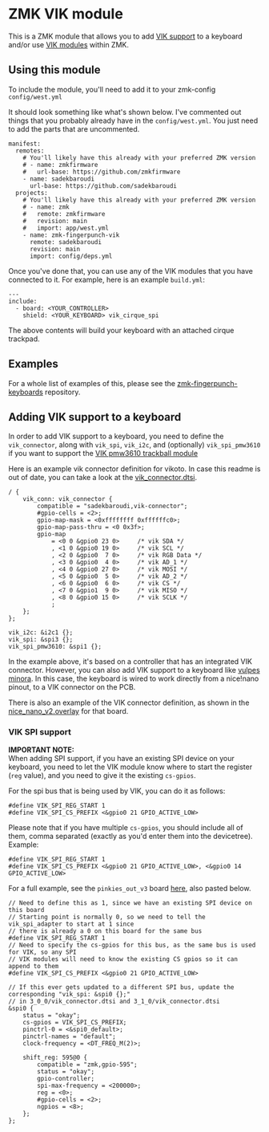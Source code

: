 # ZMK VIK module

This is a ZMK module that allows you to add [VIK support](https://github.com/sadekbaroudi/vik) to a keyboard and/or use [VIK modules](https://github.com/sadekbaroudi/vik/tree/master/pcb) within ZMK.

## Using this module

To include the module, you'll need to add it to your zmk-config `config/west.yml`

It should look something like what's shown below. I've commented out things that you probably already have in the `config/west.yml`. You just need to add the parts that are uncommented.

```
manifest:
  remotes:
    # You'll likely have this already with your preferred ZMK version
    # - name: zmkfirmware
    #   url-base: https://github.com/zmkfirmware
    - name: sadekbaroudi
      url-base: https://github.com/sadekbaroudi
  projects:
    # You'll likely have this already with your preferred ZMK version
    # - name: zmk
    #   remote: zmkfirmware
    #   revision: main
    #   import: app/west.yml
    - name: zmk-fingerpunch-vik
      remote: sadekbaroudi
      revision: main
      import: config/deps.yml
```

Once you've done that, you can use any of the VIK modules that you have connected to it. For example, here is an example `build.yml`:

```
---
include:
  - board: <YOUR_CONTROLLER>
    shield: <YOUR_KEYBOARD> vik_cirque_spi
```

The above contents will build your keyboard with an attached cirque trackpad.

## Examples

For a whole list of examples of this, please see the [zmk-fingerpunch-keyboards](https://github.com/sadekbaroudi/zmk-fingerpunch-keyboards) repository.

## Adding VIK support to a keyboard

In order to add VIK support to a keyboard, you need to define the `vik_connector`, along with `vik_spi`, `vik_i2c`, and (optionally) `vik_spi_pmw3610` if you want to support the [VIK pmw3610 trackball module](https://github.com/sadekbaroudi/vik/tree/master/pcb/pmw3610)

Here is an example vik connector definition for vikoto. In case this readme is out of date, you can take a look at the [vik_connector.dtsi](https://github.com/sadekbaroudi/zmk-fingerpunch-controllers/blob/main/boards/arm/vikoto/vik_connector.dtsi).

```
/ {
	vik_conn: vik_connector {
		compatible = "sadekbaroudi,vik-connector";
		#gpio-cells = <2>;
		gpio-map-mask = <0xffffffff 0xffffffc0>;
		gpio-map-pass-thru = <0 0x3f>;
		gpio-map
			= <0 0 &gpio0 23 0>		/* vik SDA */
			, <1 0 &gpio0 19 0>		/* vik SCL */
			, <2 0 &gpio0  7 0>		/* vik RGB Data */
			, <3 0 &gpio0  4 0>		/* vik AD_1 */
			, <4 0 &gpio0 27 0>		/* vik MOSI */
			, <5 0 &gpio0  5 0>		/* vik AD_2 */
			, <6 0 &gpio0  6 0>		/* vik CS */
			, <7 0 &gpio1  9 0>		/* vik MISO */
			, <8 0 &gpio0 15 0>		/* vik SCLK */
			;
	};
};

vik_i2c: &i2c1 {};
vik_spi: &spi3 {};
vik_spi_pmw3610: &spi1 {};
```

In the example above, it's based on a controller that has an integrated VIK connector. However, you can also add VIK support to a keyboard like [vulpes minora](https://github.com/sadekbaroudi/vulpes-minora). In this case, the keyboard is wired to work directly from a nice!nano pinout, to a VIK connector on the PCB.

There is also an example of the VIK connector definition, as shown in the [nice_nano_v2.overlay](https://github.com/sadekbaroudi/zmk-fingerpunch-keyboards/blob/main/boards/shields/vulpes_minora/boards/nice_nano_v2.overlay) for that board.

### VIK SPI support

**IMPORTANT NOTE:**  
When adding SPI support, if you have an existing SPI device on your keyboard, you need to let the VIK module know where to start the register (`reg` value), and you need to give it the existing `cs-gpios`.

For the spi bus that is being used by VIK, you can do it as follows:
```
#define VIK_SPI_REG_START 1
#define VIK_SPI_CS_PREFIX <&gpio0 21 GPIO_ACTIVE_LOW>
```

Please note that if you have multiple `cs-gpios`, you should include all of them, comma separated (exactly as you'd enter them into the devicetree). Example:
```
#define VIK_SPI_REG_START 1
#define VIK_SPI_CS_PREFIX <&gpio0 21 GPIO_ACTIVE_LOW>, <&gpio0 14 GPIO_ACTIVE_LOW>
```

For a full example, see the `pinkies_out_v3` board [here](https://github.com/sadekbaroudi/zmk-fingerpunch-keyboards/blob/main/boards/arm/pinkies_out_v3/pinkies_out_v3.dts), also pasted below.

```
// Need to define this as 1, since we have an existing SPI device on this board
// Starting point is normally 0, so we need to tell the vik_spi_adapter to start at 1 since
// there is already a 0 on this board for the same bus
#define VIK_SPI_REG_START 1
// Need to specify the cs-gpios for this bus, as the same bus is used for VIK, so any SPI
// VIK modules will need to know the existing CS gpios so it can append to them
#define VIK_SPI_CS_PREFIX <&gpio0 21 GPIO_ACTIVE_LOW>

// If this ever gets updated to a different SPI bus, update the corresponding "vik_spi: &spi0 {};"
// in 3_0_0/vik_connector.dtsi and 3_1_0/vik_connector.dtsi
&spi0 {
    status = "okay";
    cs-gpios = VIK_SPI_CS_PREFIX;
    pinctrl-0 = <&spi0_default>;
    pinctrl-names = "default";
    clock-frequency = <DT_FREQ_M(2)>;

    shift_reg: 595@0 {
        compatible = "zmk,gpio-595";
        status = "okay";
        gpio-controller;
        spi-max-frequency = <200000>;
        reg = <0>;
        #gpio-cells = <2>;
        ngpios = <8>;
    };
};
```